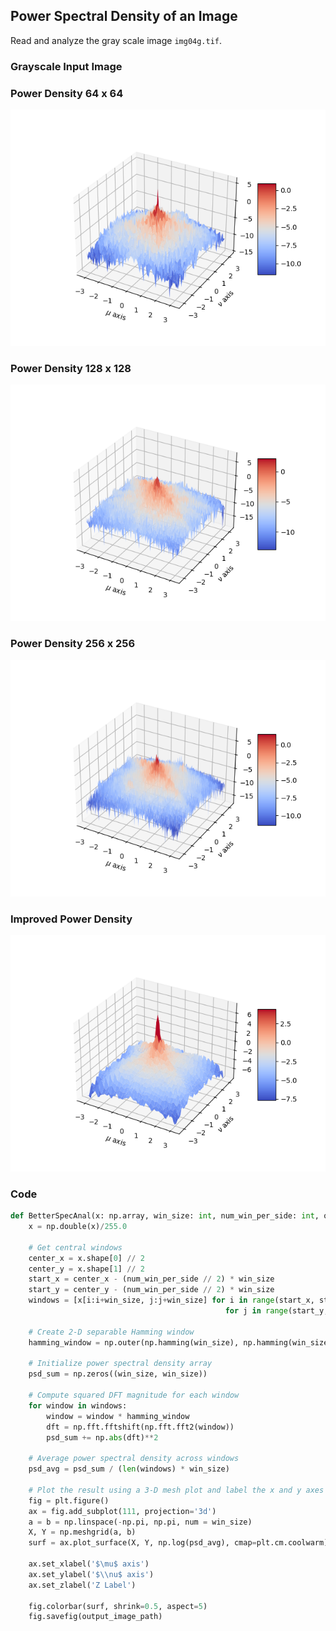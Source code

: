 ## Power Spectral Density of an Image

Read and analyze the gray scale image `img04g.tif`.

### Grayscale Input Image



### Power Density 64 x 64

![Alt text](../img/bad_spec_anal_64.png)

### Power Density 128 x 128

![Alt text](../img/bad_spec_anal_128.png)

### Power Density 256 x 256

![Alt text](../img/bad_spec_anal_256.png)

### Improved Power Density

![Alt text](../img/better_spec_anal_64.png)

### Code

```py
def BetterSpecAnal(x: np.array, win_size: int, num_win_per_side: int, output_image_path: str):
    x = np.double(x)/255.0
    
    # Get central windows
    center_x = x.shape[0] // 2
    center_y = x.shape[1] // 2
    start_x = center_x - (num_win_per_side // 2) * win_size
    start_y = center_y - (num_win_per_side // 2) * win_size
    windows = [x[i:i+win_size, j:j+win_size] for i in range(start_x, start_x+num_win_per_side*win_size, win_size)
                                                for j in range(start_y, start_y+num_win_per_side*win_size, win_size)]
    
    # Create 2-D separable Hamming window
    hamming_window = np.outer(np.hamming(win_size), np.hamming(win_size))
    
    # Initialize power spectral density array
    psd_sum = np.zeros((win_size, win_size))
    
    # Compute squared DFT magnitude for each window
    for window in windows:
        window = window * hamming_window
        dft = np.fft.fftshift(np.fft.fft2(window))
        psd_sum += np.abs(dft)**2
        
    # Average power spectral density across windows
    psd_avg = psd_sum / (len(windows) * win_size)

    # Plot the result using a 3-D mesh plot and label the x and y axes properly.
    fig = plt.figure()
    ax = fig.add_subplot(111, projection='3d')
    a = b = np.linspace(-np.pi, np.pi, num = win_size)
    X, Y = np.meshgrid(a, b)
    surf = ax.plot_surface(X, Y, np.log(psd_avg), cmap=plt.cm.coolwarm)

    ax.set_xlabel('$\mu$ axis')
    ax.set_ylabel('$\\nu$ axis')
    ax.set_zlabel('Z Label')

    fig.colorbar(surf, shrink=0.5, aspect=5)
    fig.savefig(output_image_path)
```